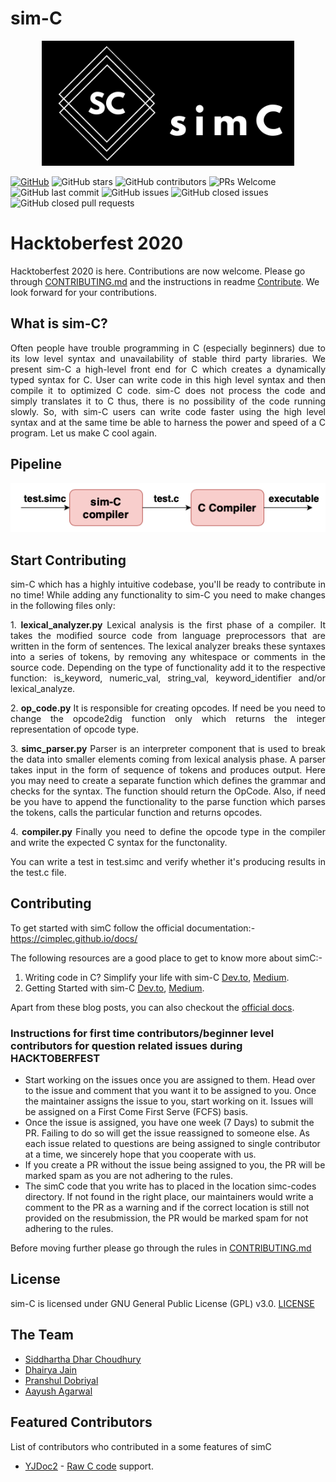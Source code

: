 # sim-C

<p align="center">
  <img src="./logo.png" height="200">
</p>

[![GitHub](https://img.shields.io/github/license/cimplec/sim-c)](https://github.com/cimplec/sim-c/blob/master/LICENSE)  ![GitHub stars](https://img.shields.io/github/stars/cimplec/sim-c?style=plastic)  ![GitHub contributors](https://img.shields.io/github/contributors/cimplec/sim-c)  ![PRs Welcome](https://img.shields.io/badge/PRs-welcome-brightgreen.svg)  ![GitHub last commit](https://img.shields.io/github/last-commit/cimplec/sim-c)  ![GitHub issues](https://img.shields.io/github/issues/cimplec/sim-c?color=darkgreen)  ![GitHub closed issues](https://img.shields.io/github/issues-closed/cimplec/sim-c?color=red)  ![GitHub closed pull requests](https://img.shields.io/github/issues-pr-closed/cimplec/sim-c?color=darkred)

# Hacktoberfest 2020

Hacktoberfest 2020 is here. Contributions are now welcome. Please go through [CONTRIBUTING.md](./CONTRIBUTING.md) and the instructions in readme [Contribute](#contribute). We look forward for your contributions.

## What is sim-C?

<p align="justify">Often people have trouble programming in C (especially beginners) due to its low level syntax and unavailability of stable third party libraries. We present sim-C a high-level front end for C which creates a dynamically typed syntax for C. User can write code in this high level syntax and then compile it to optimized C code. sim-C does not process the code and simply translates it to C thus, there is no possibility of the code running slowly. So, with sim-C users can write code faster using the high level syntax and at the same time be able to harness the power and speed of a C program. Let us make C cool again.</p>

## Pipeline

<p align="center">
  <img src="./simc-pipeline.png">
</p>

## Start Contributing

<p align="justify">sim-C which has a highly intuitive codebase, you'll be ready to contribute in no time!
While adding any functionality to sim-C you need to make changes in the following files only:</p>

<p align="justify">1. <strong>lexical_analyzer.py</strong>
Lexical analysis is the first phase of a compiler. It takes the modified source code from language preprocessors that are written in the form of sentences. The lexical analyzer breaks these syntaxes into a series of tokens, by removing any whitespace or comments in the source code. Depending on the type of functionality add it to the respective function: is_keyword, numeric_val, string_val, keyword_identifier and/or lexical_analyze.</p>

<p align="justify">2. <strong>op_code.py</strong>
It is responsible for creating opcodes. If need be you need to change the opcode2dig function only which returns the integer representation of opcode type.</p>

<p align="justify">3. <strong>simc_parser.py</strong>
Parser is an interpreter component that is used to break the data into smaller elements coming from lexical analysis phase. A parser takes input in the form of sequence of tokens and produces output. Here you may need to create a separate function which defines the grammar and checks for the syntax. The function should return the OpCode. Also, if need be you have to append the functionality to the parse function which parses the tokens, calls the particular function and returns opcodes.</p>

<p align="justify">4. <strong>compiler.py</strong>
Finally you need to define the opcode type in the compiler and write the expected C syntax for the functonality.</p>

<p align="justify">You can write a test in test.simc and verify whether it's producing results in the test.c file.</p>


## Contributing
<span id="contribute"></span>
To get started with simC follow the official documentation:- https://cimplec.github.io/docs/

The following resources are a good place to get to know more about simC:-

1) Writing code in C? Simplify your life with sim-C <a href="https://dev.to/cimplec/writing-code-in-c-simplify-your-life-with-sim-c-2dkj">Dev.to</a>, <a href="https://medium.com/oss-build/writing-code-in-c-simplify-your-life-with-sim-c-9dd98f882bf8">Medium</a>.
2) Getting Started with sim-C <a href="https://dev.to/cimplec/getting-started-with-sim-c-4iek">Dev.to</a>, <a href="https://medium.com/oss-build/getting-started-with-sim-c-1397ee539877">Medium</a>.

Apart from these blog posts, you can also checkout the <a href="https://cimplec.github.io/docs">official docs</a>.

### Instructions for first time contributors/beginner level contributors for question related issues during HACKTOBERFEST

- Start working on the issues once you are assigned to them. Head over to the issue and comment that you want it to be assigned to you. Once the maintainer assigns the issue to you, start working on it. Issues will be assigned on a First Come First Serve (FCFS) basis.
- Once the issue is assigned, you have one week (7 Days) to submit the PR. Failing to do so will get the issue reassigned to someone else. As each issue related to questions are being assigned to single contributor at a time, we sincerely hope that you cooperate with us.
- If you create a PR without the issue being assigned to you, the PR will be marked spam as you are not adhering to the rules.   
- The simC code that you write has to placed in the location simc-codes directory. If not found in the right place, our maintainers would write a comment to the PR as a warning and if the correct location is still not provided on the resubmission, the PR would be marked spam for not adhering to the rules.

Before moving further please go through the rules in [CONTRIBUTING.md](./CONTRIBUTING.md)   

## License

sim-C is licensed under GNU General Public License (GPL) v3.0. [LICENSE](./LICENSE)

## The Team

- [Siddhartha Dhar Choudhury](https://github.com/frankhart2018)
- [Dhairya Jain](https://github.com/dhairyaj)
- [Pranshul Dobriyal](https://github.com/PranshulDobriyal)
- [Aayush Agarwal](https://github.com/Aayush-99)

## Featured Contributors

List of contributors who contributed in a some features of simC

- [YJDoc2](https://github.com/YJDoc2) - <a href="https://cimplec.github.io/doc.html#rawc">Raw C code</a> support.

